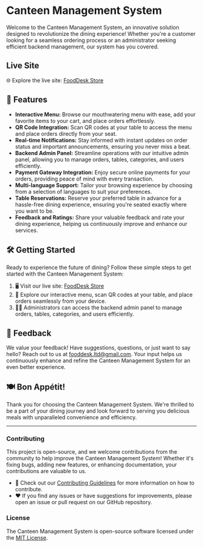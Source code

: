 # Canteen Management System

Welcome to the Canteen Management System, an innovative solution designed to revolutionize the dining experience! Whether you're a customer looking for a seamless ordering process or an administrator seeking efficient backend management, our system has you covered.

## Live Site

🌐 Explore the live site: [FoodDesk Store](https://www.fooddesk.store/)

## 🚀 Features

- **Interactive Menu:** Browse our mouthwatering menu with ease, add your favorite items to your cart, and place orders effortlessly.
- **QR Code Integration:** Scan QR codes at your table to access the menu and place orders directly from your seat.
- **Real-time Notifications:** Stay informed with instant updates on order status and important announcements, ensuring you never miss a beat.
- **Backend Admin Panel:** Streamline operations with our intuitive admin panel, allowing you to manage orders, tables, categories, and users efficiently.
- **Payment Gateway Integration:** Enjoy secure online payments for your orders, providing peace of mind with every transaction.
- **Multi-language Support:** Tailor your browsing experience by choosing from a selection of languages to suit your preferences.
- **Table Reservations:** Reserve your preferred table in advance for a hassle-free dining experience, ensuring you're seated exactly where you want to be.
- **Feedback and Ratings:** Share your valuable feedback and rate your dining experience, helping us continuously improve and enhance our services.

## 🛠️ Getting Started

Ready to experience the future of dining? Follow these simple steps to get started with the Canteen Management System:

1. 🖥️ Visit our live site: [FoodDesk Store](https://www.fooddesk.store/)
2. 📱 Explore our interactive menu, scan QR codes at your table, and place orders seamlessly from your device.
3. 👩‍💼 Administrators can access the backend admin panel to manage orders, tables, categories, and users efficiently.

## 📢 Feedback

We value your feedback! Have suggestions, questions, or just want to say hello? Reach out to us at [fooddesk.ltd@gmail.com](mailto:fooddesk.ltd@gmail.com). Your input helps us continuously enhance and refine the Canteen Management System for an even better experience.

## 🍽️ Bon Appétit!

Thank you for choosing the Canteen Management System. We're thrilled to be a part of your dining journey and look forward to serving you delicious meals with unparalleled convenience and efficiency.

---

### Contributing

This project is open-source, and we welcome contributions from the community to help improve the Canteen Management System! Whether it's fixing bugs, adding new features, or enhancing documentation, your contributions are valuable to us.

- 📝 Check out our [Contributing Guidelines](CONTRIBUTING.md) for more information on how to contribute.
- ❤️ If you find any issues or have suggestions for improvements, please open an issue or pull request on our GitHub repository.

### License

The Canteen Management System is open-source software licensed under the [MIT License](LICENSE.md).
